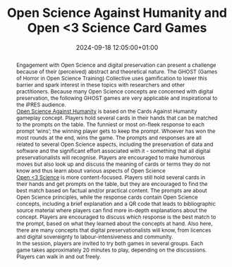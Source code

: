 ---
abstract: "Engagement with Open Science and digital preservation can present a challenge
  because of their (perceived) abstract and theoretical nature. The GHOST (Games of
  Horror in Open Science Training) Collective uses gamification to lower this barrier
  and spark interest in these topics with researchers and other practitioners. Because
  many Open Science concepts are concerned with digital preservation, the following
  GHOST games are very applicable and inspirational to the iPRES audience. \n\n[Open
  Science Against Humanity][1] is based on the Cards Against Humanity gameplay concept.
  Players hold several cards in their hands that can be matched to the prompts on
  the table. The funniest or most on-fleek response to each prompt ‘wins’; the winning
  player gets to keep the prompt. Whoever has won the most rounds at the end, wins
  the game. The prompts and responses are all related to several Open Science aspects,
  including the preservation of data and software and the significant effort associated
  with it - something that all digital preservationalists will recognise. Players
  are encouraged to make humorous moves but also look up and discuss the meaning of
  cards or terms they do not know and thus learn about various aspects of Open Science\n\n[Open
  <3 Science][2] is more content-focused. Players still hold several cards in their
  hands and get prompts on the table, but they are encouraged to find the best match
  based on factual and/or practical content. The prompts are about Open Science principles,
  while the response cards contain Open Science concepts, including a brief explanation
  and a QR code that leads to bibliographic source material where players can find
  more in-depth explanations about the concept. Players are encouraged to discuss
  which response is the best match to the prompt, based on what they learned about
  the concepts at hand. Also here, there are many concepts that digital preservationalists
  will know, from licences and digital sovereignty to labour-intensiveness and community.\n\nIn
  the session, players are invited to try both games in several groups. Each game
  takes approximately 20 minutes to play, depending on the discussions. Players can
  walk in and out freely.\n\n\n  [1]: https://github.com/ghostCollective/OpenScienceAgainstHumanity\n
  \ [2]: https://nlesc.github.io/open-loves-science/"
creators:
- Lena Karvovskaya
- ' Elisa Rodenburg'
- ' Stephanie van de Sandt'
date: 2024-09-18 12:05:00+01:00
document_url: ''
grand_parent: iPRES
institutions: []
keywords:
- communications and advocacy for dp
- from document to data
landing_page_url: ''
language: eng
layout: publication
license: Creative Commons Attribution 4.0 (CC-BY-4.0)
notes_url: https://docs.google.com/document/d/1EpqhS1yogf1EkXxEsvlrgdWsdiCqR3NlRDoxBH8bUng/edit#heading=h.aar4tupij1po
parent: iPRES 2024
publication_type: game
size: null
slides_url: ''
source_name: iPRES
stream_url: ''
title: Open Science Against Humanity and Open <3 Science Card Games
year: 2024
---